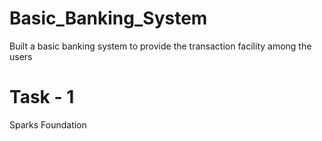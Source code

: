 # Basic_Banking_System
Built a basic banking system to provide the transaction facility among the users

# Task - 1
Sparks Foundation
